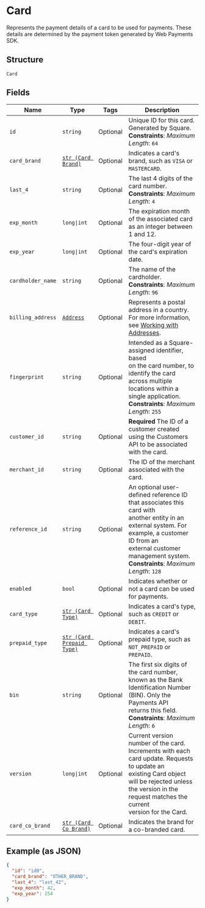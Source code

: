 
# Card

Represents the payment details of a card to be used for payments. These
details are determined by the payment token generated by Web Payments SDK.

## Structure

`Card`

## Fields

| Name | Type | Tags | Description |
|  --- | --- | --- | --- |
| `id` | `string` | Optional | Unique ID for this card. Generated by Square.<br>**Constraints**: *Maximum Length*: `64` |
| `card_brand` | [`str (Card Brand)`](../../doc/models/card-brand.md) | Optional | Indicates a card's brand, such as `VISA` or `MASTERCARD`. |
| `last_4` | `string` | Optional | The last 4 digits of the card number.<br>**Constraints**: *Maximum Length*: `4` |
| `exp_month` | `long\|int` | Optional | The expiration month of the associated card as an integer between 1 and 12. |
| `exp_year` | `long\|int` | Optional | The four-digit year of the card's expiration date. |
| `cardholder_name` | `string` | Optional | The name of the cardholder.<br>**Constraints**: *Maximum Length*: `96` |
| `billing_address` | [`Address`](../../doc/models/address.md) | Optional | Represents a postal address in a country.<br>For more information, see [Working with Addresses](https://developer.squareup.com/docs/build-basics/working-with-addresses). |
| `fingerprint` | `string` | Optional | Intended as a Square-assigned identifier, based<br>on the card number, to identify the card across multiple locations within a<br>single application.<br>**Constraints**: *Maximum Length*: `255` |
| `customer_id` | `string` | Optional | **Required** The ID of a customer created using the Customers API to be associated with the card. |
| `merchant_id` | `string` | Optional | The ID of the merchant associated with the card. |
| `reference_id` | `string` | Optional | An optional user-defined reference ID that associates this card with<br>another entity in an external system. For example, a customer ID from an<br>external customer management system.<br>**Constraints**: *Maximum Length*: `128` |
| `enabled` | `bool` | Optional | Indicates whether or not a card can be used for payments. |
| `card_type` | [`str (Card Type)`](../../doc/models/card-type.md) | Optional | Indicates a card's type, such as `CREDIT` or `DEBIT`. |
| `prepaid_type` | [`str (Card Prepaid Type)`](../../doc/models/card-prepaid-type.md) | Optional | Indicates a card's prepaid type, such as `NOT_PREPAID` or `PREPAID`. |
| `bin` | `string` | Optional | The first six digits of the card number, known as the Bank Identification Number (BIN). Only the Payments API<br>returns this field.<br>**Constraints**: *Maximum Length*: `6` |
| `version` | `long\|int` | Optional | Current version number of the card. Increments with each card update. Requests to update an<br>existing Card object will be rejected unless the version in the request matches the current<br>version for the Card. |
| `card_co_brand` | [`str (Card Co Brand)`](../../doc/models/card-co-brand.md) | Optional | Indicates the brand for a co-branded card. |

## Example (as JSON)

```json
{
  "id": "id0",
  "card_brand": "OTHER_BRAND",
  "last_4": "last_42",
  "exp_month": 42,
  "exp_year": 254
}
```

